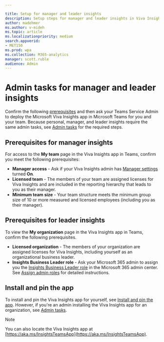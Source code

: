 ```yaml
---

title: Setup for manager and leader insights
description: Setup steps for manager and leader insights in Viva Insights in Teams
author: madehmer
ms.author: v-mideh
ms.topic: article
ms.localizationpriority: medium 
search.appverid:
- MET150
ms.prod: wpa
ms.collection: M365-analytics
manager: scott.ruble
audience: Admin
---
```


# Admin tasks for manager and leader insights

Confirm the following [prerequisites](#prerequisites) and then ask your Teams Service Admin to deploy the Microsoft Viva Insights app in Microsoft Teams for you and your team. Because personal, manager, and leader insights require the same admin tasks, see [Admin tasks](../personal/teams/viva-teams-app-admin-tasks.md) for the required steps.

## Prerequisites for manager insights

For access to the **My team** page in the Viva Insights app in Teams, confirm you meet the following prerequisites:

* **Manager access** - Ask if your Viva Insights admin has [Manager settings](../use/manager-settings.md) turned **On**.
* **Licensed team** - The members of your team are assigned licenses for Viva Insights and are included in the reporting hierarchy that leads to you as their manager.  
* **Minimum team size** - Your team structure meets the minimum group size of 10 or more measured and licensed employees (including you as their manager).

## Prerequisites for leader insights

To view the **My organization** page in the Viva Insights app in Teams, confirm the following prerequisites.

* **Licensed organization** - The members of your organization are assigned licenses for Viva Insights, including yourself as an organizational business leader.
* **Insights Business Leader role** - Ask your Microsoft 365 admin to assign you the [Insights Business Leader role](https://docs.microsoft.com/azure/active-directory/roles/permissions-reference#all-roles) in the Microsoft 365 admin center. See [Assign admin roles](https://docs.microsoft.com/microsoft-365/admin/add-users/assign-admin-roles) for detailed instructions.

## Install and pin the app

To install and pin the Viva Insights app for yourself, see [Install and pin the app](../personal/teams/viva-teams-app-install.md#install-the-app). However, if you're an admin installing the Viva Insights app for an organization, see [Admin tasks](../personal/teams/viva-teams-app-admin-tasks.md).  

>[!Note]
>You can also locate the Viva Insights app at [https://aka.ms/InsightsTeamsApp](https://aka.ms/InsightsTeamsApp).

